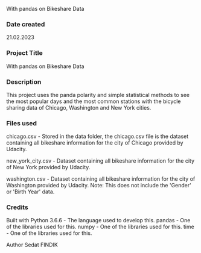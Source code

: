 With pandas on Bikeshare Data

### Date created
21.02.2023

### Project Title
With pandas on Bikeshare Data

### Description
This project uses the panda polarity and simple statistical methods to see the most popular days and the most common stations with the bicycle sharing data of Chicago, Washington and New York cities.


### Files used
chicago.csv - Stored in the data folder, the chicago.csv file is the dataset containing all bikeshare information for the city of Chicago provided by Udacity.

new_york_city.csv - Dataset containing all bikeshare information for the city of New York provided by Udacity.

washington.csv - Dataset containing all bikeshare information for the city of Washington provided by Udacity.
Note: This does not include the 'Gender' or 'Birth Year' data.


### Credits
Built with
Python 3.6.6 - The language used to develop this.
pandas - One of the libraries used for this.
numpy - One of the libraries used for this.
time - One of the libraries used for this.

Author
Sedat FINDIK 
